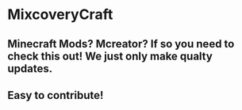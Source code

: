 # MixcoveryCraft

## Minecraft Mods? Mcreator? If so you need to check this out! We just only make qualty updates.
## Easy to contribute!

